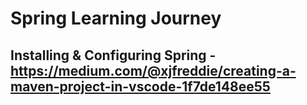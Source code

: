 # Spring Learning Journey

## Installing & Configuring Spring - https://medium.com/@xjfreddie/creating-a-maven-project-in-vscode-1f7de148ee55
